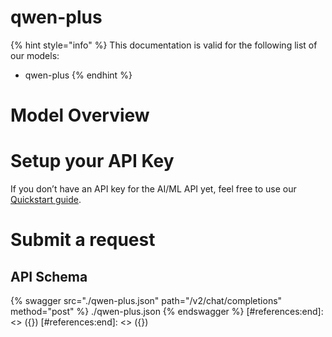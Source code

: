 [#references:start]: <> ({ "template": "openapi" })
[#references:start]: <> ({ "template": "openapi" })
# qwen-plus

{% hint style="info" %}
This documentation is valid for the following list of our models:
* qwen-plus
{% endhint %}

# Model Overview


# Setup your API Key
If you don’t have an API key for the AI/ML API yet, feel free to use our [Quickstart guide](https://docs.aimlapi.com/quickstart/setting-up).

# Submit a request
## API Schema
{% swagger src="./qwen-plus.json" path="/v2/chat/completions" method="post" %}
./qwen-plus.json
{% endswagger %}
[#references:end]: <> ({})
[#references:end]: <> ({})